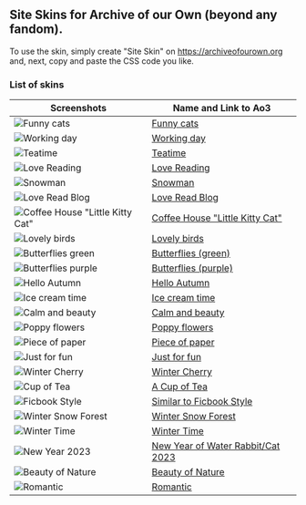## Site Skins for Archive of our Own (beyond any fandom).
To use the skin, simply create "Site Skin" on https://archiveofourown.org and, next, copy and paste the CSS code you like.

### List of skins
| Screenshots | Name and Link to Ao3 |
| --- | --- |
| ![Funny cats](https://github.com/Ao3SiteSkins/Original-skins/blob/main/Screenshots/WD_main.png) | <a href="https://archiveofourown.org/works/67280287">Funny cats</a>  |
| ![Working day](https://github.com/Ao3SiteSkins/Original-skins/blob/main/Screenshots/WD_main.png) | <a href="https://archiveofourown.org/works/65944099">Working day</a>  |
| ![Teatime](https://github.com/Ao3SiteSkins/Original-skins/blob/main/Screenshots/Teatime.png) | <a href="https://archiveofourown.org/works/64506415">Teatime</a>  |
| ![Love Reading](https://github.com/Ao3SiteSkins/Original-skins/blob/main/Screenshots/LoveReading1.png) | <a href="https://archiveofourown.org/works/64472116">Love Reading</a>  |
| ![Snowman](https://github.com/Ao3SiteSkins/Original-skins/blob/main/Screenshots/Snowman_main.png) | <a href="https://archiveofourown.org/works/61712920">Snowman</a>  |
| ![Love Read Blog](https://github.com/Ao3SiteSkins/Original-skins/blob/main/Screenshots/LoveReadBlog.png) | <a href="https://archiveofourown.org/works/60897484">Love Read Blog</a>  |
| ![Coffee House "Little Kitty Cat"](https://github.com/Ao3SiteSkins/Original-skins/blob/main/Screenshots/CoffeeCat.png "Coffee House") | <a href="https://archiveofourown.org/works/56775019">Coffee House "Little Kitty Cat"</a>  |
| ![Lovely birds](https://github.com/Ao3SiteSkins/Original-skins/blob/main/Screenshots/prevScreen.png "Lovely birds") | <a href="https://archiveofourown.org/works/56457241">Lovely birds</a>  |
| ![Butterflies green](https://github.com/Ao3SiteSkins/Original-skins/blob/main/Screenshots/Butterfliesgreen.png "Butterflies green") | <a href="https://archiveofourown.org/works/51412624">Butterflies (green)</a>  |
| ![Butterflies purple](https://github.com/Ao3SiteSkins/Original-skins/blob/main/Screenshots/Butterfliespurple.png "Butterflies purple") | <a href="https://archiveofourown.org/works/51412987">Butterflies (purple)</a> |
| ![Hello Autumn](https://github.com/Ao3SiteSkins/Original-skins/blob/main/Screenshots/HelloAutumn.png "Hello Autumn") | <a href="https://archiveofourown.org/works/50345023">Hello Autumn</a> |
| ![Ice cream time](https://github.com/Ao3SiteSkins/Original-skins/blob/main/Screenshots/Icecreamtime.png "Ice cream time") | <a href="https://archiveofourown.org/works/48230536">Ice cream time</a> |
| ![Calm and beauty](https://github.com/Ao3SiteSkins/Original-skins/blob/main/Screenshots/Calmandbeauty.png "Calm and beauty") | <a href="https://archiveofourown.org/works/47402725">Calm and beauty</a> |
| ![Poppy flowers](https://github.com/Ao3SiteSkins/Original-skins/blob/main/Screenshots/Poppyflowers.png "Poppy flowers") | <a href="https://archiveofourown.org/works/47314081">Poppy flowers</a> |
| ![Piece of paper](https://github.com/Ao3SiteSkins/Original-skins/blob/main/Screenshots/Pieceofpaper.png "Piece of paper") | <a href="https://archiveofourown.org/works/48274822">Piece of paper</a> |
| ![Just for fun](https://github.com/Ao3SiteSkins/Original-skins/blob/main/Screenshots/Justforfun.png "Just for fun") | <a href="https://archiveofourown.org/works/45407854">Just for fun</a> |
| ![Winter Cherry](https://github.com/Ao3SiteSkins/Original-skins/blob/main/Screenshots/WinterCherry.png "Winter Cherry") | <a href="https://archiveofourown.org/works/44369359">Winter Cherry</a> |
| ![Cup of Tea](https://github.com/Ao3SiteSkins/Original-skins/blob/main/Screenshots/CupofTea.png "Cup of Tea") | <a href="https://archiveofourown.org/works/43940451">A Cup of Tea</a> |
| ![Ficbook Style](https://github.com/Ao3SiteSkins/Original-skins/blob/main/Screenshots/FicbookStyle.png "Ficbook Style") | <a href="https://archiveofourown.org/works/43594614">Similar to Ficbook Style</a> |
| ![Winter Snow Forest](https://github.com/Ao3SiteSkins/Original-skins/blob/main/Screenshots/WinterSnowForest.png "Winter Snow Forest") | <a href="https://archiveofourown.org/works/43584939">Winter Snow Forest</a> |
| ![Winter Time](https://github.com/Ao3SiteSkins/Original-skins/blob/main/Screenshots/WinterTime.png "Winter Time") | <a href="https://archiveofourown.org/works/43428925">Winter Time</a> |
| ![New Year 2023](https://github.com/Ao3SiteSkins/Original-skins/blob/main/Screenshots/NewYearofWaterRabbit.png "New Year 2023") | <a href="https://archiveofourown.org/works/43279062">New Year of Water Rabbit/Cat 2023</a> |
| ![Beauty of Nature](https://github.com/Ao3SiteSkins/Original-skins/blob/main/Screenshots/BeautyofNature.png "Beauty of Nature") | <a href="https://archiveofourown.org/works/41050137">Beauty of Nature</a> |
| ![Romantic](https://github.com/Ao3SiteSkins/Original-skins/blob/main/Screenshots/Romantic.png "Romantic") | <a href="https://archiveofourown.org/works/38434996">Romantic</a> |










